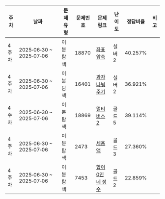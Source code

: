 | **주차** | **날짜** | **문제 유형** | **문제번호** | **문제 링크** | **난이도** | 정답비율 | **비고** |
| --- | --- | --- | --- | --- | --- | --- | --- |
| 4주차 | 2025‑06‑30 ~ 2025‑07‑06 | 이분탐색 | 18870 | [좌표 압축](https://www.acmicpc.net/problem/18870) | 실버2 | 40.257% |  |
| 4주차 | 2025‑06‑30 ~ 2025‑07‑06 | 이분탐색 | 16401 | [과자 나눠주기](https://www.acmicpc.net/problem/16401) | 실버2 | 36.921% |  |
| 4주차 | 2025‑06‑30 ~ 2025‑07‑06 | 이분탐색 | 18869 | [멀티버스2](https://www.acmicpc.net/problem/18869) | 골드5 | 39.114% |  |
| 4주차 | 2025‑06‑30 ~ 2025‑07‑06 | 이분탐색 | 2473 | [세용액](https://www.acmicpc.net/problem/2473) | 골드3 | 27.360% |  |
| 4주차 | 2025‑06‑30 ~ 2025‑07‑06 | 이분탐색 | 7453 | [합이 0인 네 정수](https://www.acmicpc.net/problem/7453) | 골드2 | 22.859% |  |
